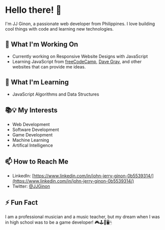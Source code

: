 # Hello there! 👋

I'm JJ Ginon, a passionate web developer from Philippines. I love building cool things with code and learning new technologies.

## 🔭 What I'm Working On

- Currently working on Responsive Website Designs with JavaScript
- Learning JavaScript from [freeCodeCamp](https://www.freecodecamp.org/), [Dave Gray](https://www.youtube.com/@DaveGrayTeachesCode), and other websites that can provide me ideas.

## 🌱 What I'm Learning

- JavaScript Algorithms and Data Structures

## 📚💡 My Interests

- Web Development
- Software Development
- Game Development
- Machine Learning
- Artifical Intelligence

## 📫 How to Reach Me

- LinkedIn: [https://www.linkedin.com/in/john-jerry-ginon-0b5539314/](https://www.linkedin.com/in/john-jerry-ginon-0b5539314/)
- Twitter: [@JJGinon](https://x.com/JJGinon)

## ⚡ Fun Fact

I am a professional musician and a music teacher, but my dream when I was in high school was to be a game developer! 🎮🕹️👾🖥️🖱

<!---
jjmginon9231/jjmginon9231 is a ✨ special ✨ repository because its `README.md` (this file) appears on your GitHub profile.
You can click the Preview link to take a look at your changes.
--->
